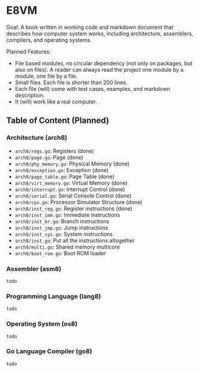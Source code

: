 # E8VM

Goal: A book written in working code and markdown document that
describes how computer system works, including architecture,
assemblers, compilers, and operating systems.

Planned Features:

- File based modules, no circular dependency (not only on packages,
  but also on files). A reader can always read the project one module
  by a module, one file by a file.
- Small files. Each file is shorter than 200 lines.
- Each file (will) come with test cases, examples, and markdown description.
- It (will) work like a real computer.

## Table of Content (Planned)

###  Architecture (arch8)

- `arch8/regs.go`: Registers (done)
- `arch8/page.go`: Page (done)
- `arch8/phy_memory.go`: Physical Memory (done)
- `arch8/exception.go`: Exception (done)
- `arch8/page_table.go`: Page Table (done)
- `arch8/virt_memory.go`: Virtual Memory (done)
- `arch8/interrupt.go`: Interrupt Control (done)
- `arch8/serial.go`: Serial Console Control (done)
- `arch8/cpu.go`: Processor Simulator Structure (done)
- `arch8/inst_reg.go`: Register instructions (done)
- `arch8/inst_imm.go`: Immediate instructions
- `arch8/inst_br.go`: Branch instructions
- `arch8/inst_jmp.go`: Jump instructions
- `arch8/inst_sys.go`: System instructions
- `arch8/inst.go`: Put all the instructions altogether
- `arch8/multi.go`: Shared memory multicore
- `arch8/boot_rom.go`: Boot ROM loader

### Assembler (asm8)

`todo`

### Programming Language (lang8)

`todo`

### Operating System (os8)

`todo`

### Go Language Compiler (go8)

`todo`
